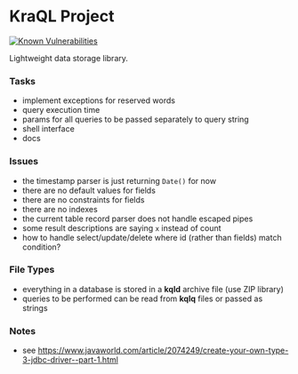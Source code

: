 KraQL Project
=============

[![Known Vulnerabilities](https://snyk.io//test/github/CraicOverflow89/KoXML/badge.svg?targetFile=build.gradle)](https://snyk.io//test/github/CraicOverflow89/KraQL?targetFile=build.gradle)

Lightweight data storage library.

### Tasks

 - implement exceptions for reserved words
 - query execution time
 - params for all queries to be passed separately to query string
 - shell interface
 - docs

### Issues

 - the timestamp parser is just returning `Date()` for now
 - there are no default values for fields
 - there are no constraints for fields
 - there are no indexes
 - the current table record parser does not handle escaped pipes
 - some result descriptions are saying `x` instead of count
 - how to handle select/update/delete where id (rather than fields) match condition?

### File Types

 - everything in a database is stored in a **kqld** archive file (use ZIP library)
 - queries to be performed can be read from **kqlq** files or passed as strings

### Notes

 - see https://www.javaworld.com/article/2074249/create-your-own-type-3-jdbc-driver--part-1.html